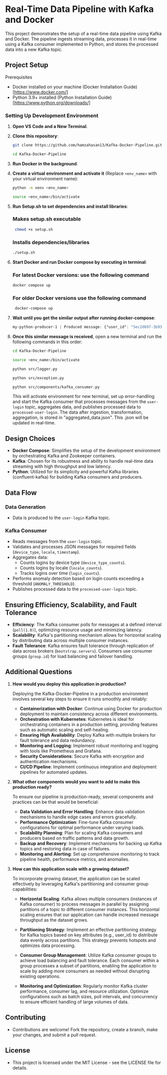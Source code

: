 # Real-Time Data Pipeline with Kafka and Docker
This project demonstrates the setup of a real-time data pipeline using Kafka and Docker. The pipeline ingests streaming data, processes it in real-time using a Kafka consumer implemented in Python, and stores the processed data into a new Kafka topic.

## Project Setup
Prerequisites

* Docker installed on your machine (Docker Installation Guide) [https://www.docker.com/]
* Python 3.9+ installed (Python Installation Guide) [https://www.python.org/downloads/]

### Setting Up Development Environment

1. **Open VS Code and a New Terminal**.

2. **Clone this repository**:
    ```bash
    git clone https://github.com/hamzahasan13/Kafka-Docker-Pipeline.git
    ```
    ```bash
    cd Kafka-Docker-Pipeline
    ```

3. **Run Docker in the background**.

4. **Create a virtual environment and activate it** (Replace `<env_name>` with your virtual environment name):
    ```bash
    python -m venv <env_name>
    ```
    ```bash
    source <env_name>/bin/activate
    ```

5. **Run Setup.sh to set dependencies and install libraries**:
    ### Makes setup.sh executable
   ```bash
    chmod +x setup.sh
    ```
   ### Installs dependencies/libraries
    ```bash
    ./setup.sh
    ```

7. **Start Docker and run Docker compose by executing in terminal**:
   ### For latest Docker versions: use the following command
    ```bash
    docker compose up
    ```
    ### For older Docker versions use the following command
   ```bash
    docker-compose up
    ```

9. **Wait until you get the similar output after running docker-compose**:
    ```css
    my-python-producer-1 | Produced message: {"user_id": "5ec2d697-3b93-xxxx-xxxx", "app_version": "2.3.0", "ip": "149.144.xxx.xxx", "locale": "PA", "device_id": "70d46930-4dbf-xxxx-xxxx", "timestamp": 1720622216, "device_type": "android"}
    ```

10. **Once this similar message is received**, open a new terminal and run the following commands in this order:
    ```bash
    cd Kafka-Docker-Pipeline
    ```
    ```bash
    source <env_name>/bin/activate
    ```
    ```bash
    python src/logger.py
    ```
    ```bash
    python src/exception.py
    ```
    ```bash
    python src/components/kafka_consumer.py
    ```

    This will activate environment for new terminal, set up error-handling and start the Kafka consumer that processes messages from the `user-login` topic, aggregates data, and publishes processed data to `processed-user-login`. The data after ingestion, transformation, aggregation, is stored in "aggregated_data.json". This .json will be updated in real-time.

## Design Choices

- **Docker Compose**: Simplifies the setup of the development environment by orchestrating Kafka and Zookeeper containers.
- **Kafka**: Chosen for its robustness and ability to handle real-time data streaming with high throughput and low latency.
- **Python**: Utilized for its simplicity and powerful Kafka libraries (confluent-kafka) for building Kafka consumers and producers.

## Data Flow

### Data Generation

- Data is produced to the `user-login` Kafka topic.

### Kafka Consumer

- Reads messages from the `user-login` topic.
- Validates and processes JSON messages for required fields (`device_type`, `locale`, `timestamp`).
- Aggregates data:
  - Counts logins by device type (`device_type_counts`).
  - Counts logins by locale (`locale_counts`).
  - Tracks logins over time (`login_counts`).
- Performs anomaly detection based on login counts exceeding a threshold (`ANOMALY_THRESHOLD`).
- Publishes processed data to the `processed-user-login` topic.

## Ensuring Efficiency, Scalability, and Fault Tolerance

- **Efficiency**: The Kafka consumer polls for messages at a defined interval (`poll(1.0)`), optimizing resource usage and minimizing latency.
- **Scalability**: Kafka's partitioning mechanism allows for horizontal scaling by distributing data across multiple consumer instances.
- **Fault Tolerance**: Kafka ensures fault tolerance through replication of data across brokers (`bootstrap.servers`). Consumers use consumer groups (`group.id`) for load balancing and failover handling.

## Additional Questions

1. **How would you deploy this application in production?**

   Deploying the Kafka-Docker-Pipeline in a production environment involves several key steps to ensure it runs smoothly and reliably:
   
   - **Containerization with Docker**: Continue using Docker for production deployment to maintain consistency across different environments.
   - **Orchestration with Kubernetes**: Kubernetes is ideal for orchestrating containers in a production setting, providing features such as automatic scaling and self-healing.
   - **Ensuring High Availability**: Deploy Kafka with multiple brokers for fault tolerance and data redundancy.
   - **Monitoring and Logging**: Implement robust monitoring and logging with tools like Prometheus and Grafana.
   - **Security Considerations**: Secure Kafka with encryption and authentication mechanisms.
   - **CI/CD Pipeline**: Implement continuous integration and deployment pipelines for automated updates.
   
2. **What other components would you want to add to make this production ready?**

   To ensure our pipeline is production-ready, several components and practices can be that would be beneficial:
   
   - **Data Validation and Error Handling**: Enhance data validation mechanisms to handle edge cases and errors gracefully.
   - **Performance Optimization**: Fine-tune Kafka consumer configurations for optimal performance under varying loads.
   - **Scalability Planning**: Plan for scaling Kafka consumers and producers based on traffic patterns and data growth.
   - **Backup and Recovery**: Implement mechanisms for backing up Kafka topics and restoring data in case of failures.
   - **Monitoring and Alerting**: Set up comprehensive monitoring to track pipeline health, performance metrics, and anomalies.
   
3. **How can this application scale with a growing dataset?**

   To incorporate growing dataset, the application can be scaled effectively by leveraging Kafka's partitioning and consumer group capabilities:
   
   - **Horizontal Scaling**: Kafka allows multiple consumers (instances of Kafka consumer) to process messages in parallel by assigning partitions of a topic to different consumer instances. This horizontal scaling ensures that our application can handle increased message throughput as the dataset grows.
   
   - **Partitioning Strategy**: Implement an effective partitioning strategy for Kafka topics based on key attributes (e.g., user_id) to distribute data evenly across partitions. This strategy prevents hotspots and optimizes data processing.
   
   - **Consumer Group Management**: Utilize Kafka consumer groups to achieve load balancing and fault tolerance. Each consumer within a group processes a subset of partitions, enabling the application to scale by adding more consumers as needed without disrupting existing operations.
   
   - **Monitoring and Optimization**: Regularly monitor Kafka cluster performance, consumer lag, and resource utilization. Optimize configurations such as batch sizes, poll intervals, and concurrency to ensure efficient handling of large volumes of data.
   
## Contributing

- Contributions are welcome! Fork the repository, create a branch, make your changes, and submit a pull request.

## License

- This project is licensed under the MIT License - see the LICENSE file for details.

